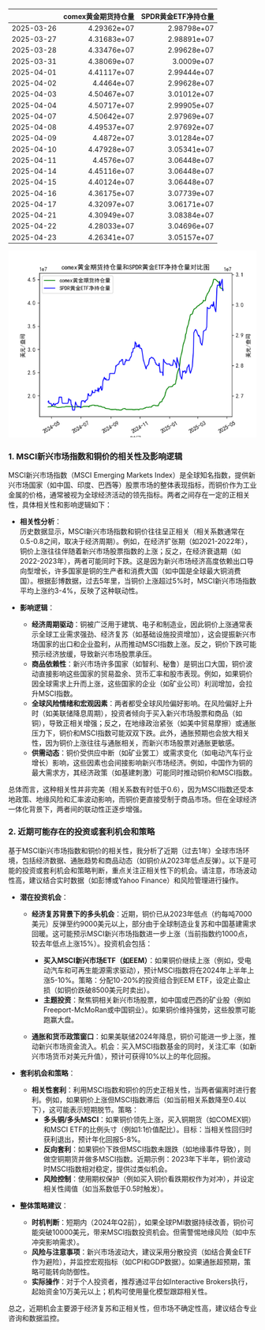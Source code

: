 |            |   comex黄金期货持仓量 |   SPDR黄金ETF净持仓量 |
|:-----------|----------------------:|----------------------:|
| 2025-03-26 |           4.29362e+07 |           2.98798e+07 |
| 2025-03-27 |           4.31683e+07 |           2.98891e+07 |
| 2025-03-28 |           4.33476e+07 |           2.99628e+07 |
| 2025-03-31 |           4.38069e+07 |           3.0009e+07  |
| 2025-04-01 |           4.41117e+07 |           2.99444e+07 |
| 2025-04-02 |           4.4464e+07  |           2.99628e+07 |
| 2025-04-03 |           4.50467e+07 |           3.01012e+07 |
| 2025-04-04 |           4.50717e+07 |           2.99905e+07 |
| 2025-04-07 |           4.50642e+07 |           2.97969e+07 |
| 2025-04-08 |           4.49537e+07 |           2.97692e+07 |
| 2025-04-09 |           4.4872e+07  |           3.01284e+07 |
| 2025-04-10 |           4.47928e+07 |           3.05341e+07 |
| 2025-04-11 |           4.4576e+07  |           3.06448e+07 |
| 2025-04-14 |           4.45116e+07 |           3.06448e+07 |
| 2025-04-15 |           4.40124e+07 |           3.06448e+07 |
| 2025-04-16 |           4.36175e+07 |           3.07739e+07 |
| 2025-04-17 |           4.32097e+07 |           3.06171e+07 |
| 2025-04-21 |           4.30949e+07 |           3.08384e+07 |
| 2025-04-22 |           4.28033e+07 |           3.04696e+07 |
| 2025-04-23 |           4.26341e+07 |           3.05157e+07 |

![图](comex_gold_SPDR.png)

### 1. MSCI新兴市场指数和铜价的相关性及影响逻辑

MSCI新兴市场指数（MSCI Emerging Markets Index）是全球知名指数，提供新兴市场国家（如中国、印度、巴西等）股票市场的整体表现指标，而铜价作为工业金属的价格，通常被视为全球经济活动的领先指标。两者之间存在一定的正相关性，具体相关性和影响逻辑如下：

- **相关性分析**：  
  历史数据显示，MSCI新兴市场指数和铜价往往呈正相关（相关系数通常在0.5-0.8之间，取决于经济周期）。例如，在经济扩张期（如2021-2022年），铜价上涨往往伴随着新兴市场股票指数的上涨；反之，在经济衰退期（如2022-2023年），两者可能同时下跌。这是因为新兴市场经济高度依赖出口导向型增长，许多国家是铜的生产者和消费大国（如中国是全球最大铜消费国）。根据彭博数据，过去5年里，当铜价上涨超过5%时，MSCI新兴市场指数平均上涨约3-4%，反映了这种联动性。

- **影响逻辑**：  
  - **经济周期驱动**：铜被广泛用于建筑、电子和制造业，因此铜价上涨通常表示全球工业需求强劲、经济复苏（如基础设施投资增加），这会提振新兴市场国家的出口和企业盈利，从而推动MSCI指数上涨。反之，铜价下跌可能预示经济放缓，导致新兴市场股票承压。
  - **商品依赖性**：新兴市场许多国家（如智利、秘鲁）是铜出口大国，铜价波动直接影响这些国家的贸易盈余、货币汇率和股市表现。例如，如果铜价因全球需求上升而上涨，这些国家的企业（如矿业公司）利润增加，会拉升MSCI指数。
  - **全球风险情绪和宏观因素**：两者都受全球风险偏好影响。在风险偏好上升时（如美联储降息周期），投资者倾向于买入新兴市场股票和商品（如铜），导致正相关增强；反之，在地缘政治紧张（如美中贸易摩擦）或通胀压力下，铜价和MSCI指数可能双双下跌。此外，通胀预期也会放大相关性，因为铜价上涨往往与通胀相关，而新兴市场股票对通胀更敏感。
  - **供需动态**：铜价受供应中断（如矿业罢工）或需求变化（如电动汽车行业增长）影响，这些因素也会间接影响新兴市场经济。例如，中国作为铜的最大需求方，其经济政策（如基建刺激）可能同时推动铜价和MSCI指数。

总体而言，这种相关性并非完美（相关系数有时低于0.6），因为MSCI指数还受本地政策、地缘风险和汇率波动影响，而铜价更直接受制于商品市场。但在全球经济一体化背景下，两者间的联动性正逐步增强。

### 2. 近期可能存在的投资或套利机会和策略

基于MSCI新兴市场指数和铜价的相关性，我分析了近期（过去1年）全球市场环境，包括经济数据、通胀趋势和商品动态（如铜价从2023年低点反弹）。以下是可能的投资或套利机会和策略判断，重点关注正相关性下的机会。请注意，市场波动性高，建议结合实时数据（如彭博或Yahoo Finance）和风险管理进行操作。

- **潜在投资机会**：  
  - **经济复苏背景下的多头机会**：近期，铜价已从2023年低点（约每吨7000美元）反弹至约9000美元以上，部分由于全球制造业复苏和中国基建需求回暖。这可能预示MSCI新兴市场指数进一步上涨（当前指数约1000点，较去年低点上涨15%）。投资机会包括：  
    - **买入MSCI新兴市场ETF（如EEM）**：如果铜价继续上涨（例如，受电动汽车和可再生能源需求驱动），预计MSCI指数将在2024年上半年上涨5-10%。策略：分配10-20%的投资组合到EEM ETF，设定止盈止损（如铜价跌破8500美元时卖出）。  
    - **主题投资**：聚焦铜相关新兴市场股票，如中国或巴西的矿业股（例如Freeport-McMoRan或中国铜业）。如果铜价维持强势，这些股票可能跑赢大盘。

  - **通胀和货币政策窗口**：如果美联储2024年降息，铜价可能进一步上涨，推动新兴市场资金流入。机会：买入MSCI指数基金的同时，关注汇率（如新兴市场货币对美元升值），预计可获得10%以上的年化回报。

- **套利机会和策略**：  
  - **相关性套利**：利用MSCI指数和铜价的历史正相关性，当两者偏离时进行套利。例如，如果铜价上涨但MSCI指数滞后（如当前相关系数降至0.4以下），这可能表示短期脱节。策略：  
    - **多头铜/多头MSCI**：如果铜价领先上涨，买入铜期货（如COMEX铜）和MSCI ETF的比例头寸（例如1:1价值配比）。目标：当相关性回归时获利退出，预计年化回报5-8%。  
    - **反向套利**：如果铜价下跌但MSCI指数未跟跌（如地缘事件导致），则做空铜期货并做多MSCI指数。近期示例：2023年下半年，铜价波动时MSCI指数相对稳定，提供过类似机会。  
    - **风险控制**：使用期权保护（例如买入铜价看跌期权作为对冲），并设定相关性阈值（如当系数低于0.5时触发）。

- **整体策略建议**：  
  - **时机判断**：短期内（2024年Q2前），如果全球PMI数据持续改善，铜价可能突破10000美元，带来MSCI指数投资机会。但需警惕地缘风险（如中东冲突影响需求）。  
  - **风险与注意事项**：新兴市场波动大，建议采用分散投资（如结合黄金ETF作为避险），并监控宏观指标（如CPI和GDP数据）。如果通胀超预期，策略可能转向防御性。  
  - **实际操作**：对于个人投资者，推荐通过平台如Interactive Brokers执行，起始资金10万美元以上；机构可使用量化模型跟踪相关性。

总之，近期机会主要源于经济复苏和正相关性，但市场不确定性高，建议结合专业咨询和数据监控。